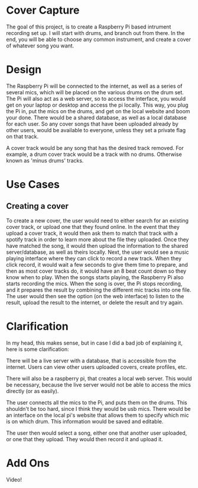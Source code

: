 # Cover Capture
The goal of this project, is to create a Raspberry Pi based intrument recording set up. I will start with drums, and branch out from there. In the end, you will be able to choose any common instrument, and create a cover of whatever song you want.

# Design
The Raspberry Pi will be connected to the internet, as well as a series of several mics, which will be placed on the various drums on the drum set. The Pi will also act as a web server, so to access the interface, you would get on your laptop or desktop and access the pi locally. This way, you plug the Pi in, put the mics on the drums, and get on the local website and boom your done. There would be a shared database, as well as a local database for each user. So any cover songs that have been uploaded already by other users, would be available to everyone, unless they set a private flag on that track. 

A cover track would be any song that has the desired track removed. For example, a drum cover track would be a track with no drums. Otherwise known as 'minus drums' tracks. 

# Use Cases
## Creating a cover
To create a new cover, the user would need to either search for an existing cover track, or upload one that they found online. In the event that they upload a cover track, it would then ask them to match that track with a spotify track in order to learn more about the file they uploaded. Once they have matched the song, it would then upload the information to the shared server/database, as well as theirs locally. Next, the user would see a music playing interface where they can click to record a new track. When they click record, it would wait a few seconds to give them time to prepare, and then as most cover tracks do, it would have an 8 beat count down so they know when to play. When the songs starts playing, the Raspberry Pi also starts recording the mics. When the song is over, the Pi stops recording, and it prepares the result by combining the different mic tracks into one file. The user would then see the option (on the web interface) to listen to the result, upload the result to the internet, or delete the result and try again. 

# Clarification
In my head, this makes sense, but in case I did a bad job of explaining it, here is some clarification: 

There will be a live server with a database, that is accessible from the internet. Users can view other users uploaded covers, create profiles, etc. 

There will also be a raspberry pi, that creates a local web server. This would be necessary, because the live server would not be able to access the mics directly (or as easily). 

The user connects all the mics to the Pi, and puts them on the drums. This shouldn't be too hard, since I think they would be usb mics. There would be an interface on the local pi's website that allows them to specify which mic is on which drum. This information would be saved and editable.

The user then would select a song, either one that another user uploaded, or one that they upload. They would then record it and upload it. 

# Add Ons
Video!

